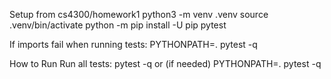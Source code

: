 Setup
from cs4300/homework1
python3 -m venv .venv
source .venv/bin/activate
python -m pip install -U pip pytest

If imports fail when running tests:
PYTHONPATH=. pytest -q

How to Run
Run all tests:
pytest -q
or (if needed)
PYTHONPATH=. pytest -q
